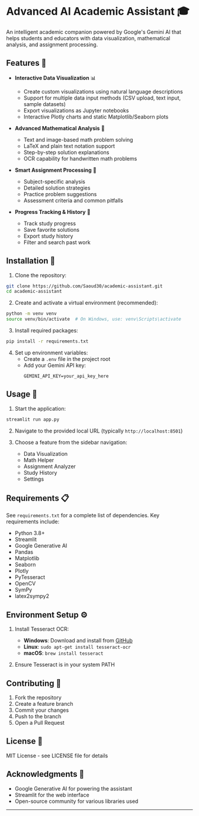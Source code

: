 # Advanced AI Academic Assistant 🎓

An intelligent academic companion powered by Google's Gemini AI that helps students and educators with data visualization, mathematical analysis, and assignment processing.

## Features 🌟

- **Interactive Data Visualization** 📊
  - Create custom visualizations using natural language descriptions
  - Support for multiple data input methods (CSV upload, text input, sample datasets)
  - Export visualizations as Jupyter notebooks
  - Interactive Plotly charts and static Matplotlib/Seaborn plots

- **Advanced Mathematical Analysis** 🧮
  - Text and image-based math problem solving
  - LaTeX and plain text notation support
  - Step-by-step solution explanations
  - OCR capability for handwritten math problems

- **Smart Assignment Processing** 📝
  - Subject-specific analysis
  - Detailed solution strategies
  - Practice problem suggestions
  - Assessment criteria and common pitfalls

- **Progress Tracking & History** 💾
  - Track study progress
  - Save favorite solutions
  - Export study history
  - Filter and search past work

## Installation 🚀

1. Clone the repository:
```bash
git clone https://github.com/Saoud30/academic-assistant.git
cd academic-assistant
```

2. Create and activate a virtual environment (recommended):
```bash
python -m venv venv
source venv/bin/activate  # On Windows, use: venv\Scripts\activate
```

3. Install required packages:
```bash
pip install -r requirements.txt
```

4. Set up environment variables:
   - Create a `.env` file in the project root
   - Add your Gemini API key:
     ```
     GEMINI_API_KEY=your_api_key_here
     ```

## Usage 🎯

1. Start the application:
```bash
streamlit run app.py
```

2. Navigate to the provided local URL (typically `http://localhost:8501`)

3. Choose a feature from the sidebar navigation:
   - Data Visualization
   - Math Helper
   - Assignment Analyzer
   - Study History
   - Settings

## Requirements 📋

See `requirements.txt` for a complete list of dependencies. Key requirements include:

- Python 3.8+
- Streamlit
- Google Generative AI
- Pandas
- Matplotlib
- Seaborn
- Plotly
- PyTesseract
- OpenCV
- SymPy
- latex2sympy2

## Environment Setup ⚙️

1. Install Tesseract OCR:
   - **Windows**: Download and install from [GitHub](https://github.com/UB-Mannheim/tesseract/wiki)
   - **Linux**: `sudo apt-get install tesseract-ocr`
   - **macOS**: `brew install tesseract`

2. Ensure Tesseract is in your system PATH

## Contributing 🤝

1. Fork the repository
2. Create a feature branch
3. Commit your changes
4. Push to the branch
5. Open a Pull Request

## License 📄

MIT License - see LICENSE file for details

## Acknowledgments 👏

- Google Generative AI for powering the assistant
- Streamlit for the web interface
- Open-source community for various libraries used

---

